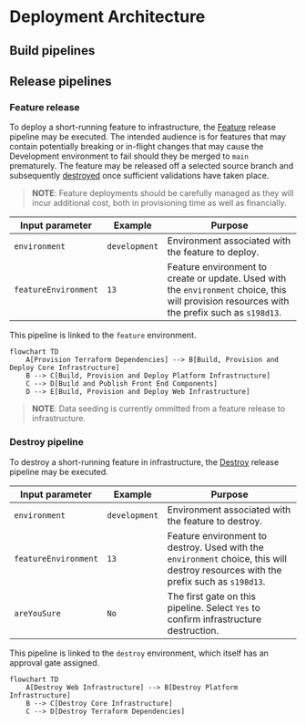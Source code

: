 # Deployment Architecture

## Build pipelines

## Release pipelines

### Feature release

To deploy a short-running feature to infrastructure, the [Feature](../../pipelines/feature/release.yaml) release pipeline may be executed.
The intended audience is for features that may contain potentially breaking or in-flight changes that may cause the Development environment to fail should they be merged to `main` prematurely. The feature may be released off a selected source branch and subsequently [destroyed](#destroy-pipeline) once sufficient validations have taken place.

> **NOTE**: Feature deployments should be carefully managed as they will incur additional cost, both in provisioning time as well as financially.

| Input parameter | Example | Purpose |
| --- | --- | --- |
| `environment` | `development` | Environment associated with the feature to deploy. |
| `featureEnvironment` | `13` | Feature environment to create or update. Used with the `environment` choice, this will provision resources with the prefix such as `s198d13`. |

This pipeline is linked to the `feature` environment.

```mermaid
flowchart TD
    A[Provision Terraform Dependencies] --> B[Build, Provision and Deploy Core Infrastructure]
    B --> C[Build, Provision and Deploy Platform Infrastructure]
    C --> D[Build and Publish Front End Components]
    D --> E[Build, Provision and Deploy Web Infrastructure]
```

> **NOTE**: Data seeding is currently ommitted from a feature release to infrastructure.

### Destroy pipeline

To destroy a short-running feature in infrastructure, the [Destroy](../../pipelines/destroy/release.yaml) release pipeline may be executed.

| Input parameter | Example | Purpose |
| --- | --- | --- |
| `environment` | `development` | Environment associated with the feature to destroy. |
| `featureEnvironment` | `13` | Feature environment to destroy. Used with the `environment` choice, this will destroy resources with the prefix such as `s198d13`. |
| `areYouSure` | `No` | The first gate on this pipeline. Select `Yes` to confirm infrastructure destruction. |

This pipeline is linked to the `destroy` environment, which itself has an approval gate assigned.

```mermaid
flowchart TD
    A[Destroy Web Infrastructure] --> B[Destroy Platform Infrastructure]
    B --> C[Destroy Core Infrastructure]
    C --> D[Destroy Terraform Dependencies]
```
